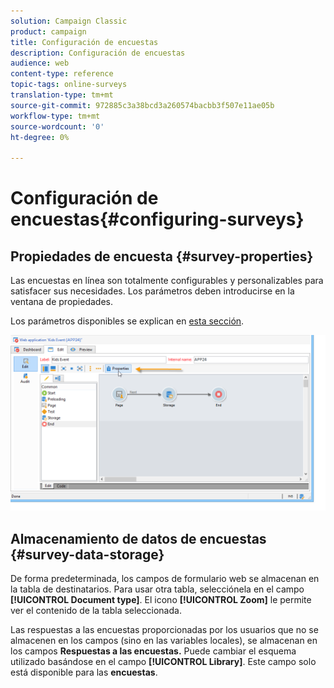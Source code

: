 ```yaml
---
solution: Campaign Classic
product: campaign
title: Configuración de encuestas
description: Configuración de encuestas
audience: web
content-type: reference
topic-tags: online-surveys
translation-type: tm+mt
source-git-commit: 972885c3a38bcd3a260574bacbb3f507e11ae05b
workflow-type: tm+mt
source-wordcount: '0'
ht-degree: 0%

---
```



# Configuración de encuestas{#configuring-surveys}

## Propiedades de encuesta {#survey-properties}

Las encuestas en línea son totalmente configurables y personalizables para satisfacer sus necesidades. Los parámetros deben introducirse en la ventana de propiedades.

Los parámetros disponibles se explican en [esta sección](../../web/using/defining-web-forms-properties.md).

![](assets/s_ncs_admin_survey_properties_general.png)

## Almacenamiento de datos de encuestas {#survey-data-storage}

De forma predeterminada, los campos de formulario web se almacenan en la tabla de destinatarios. Para usar otra tabla, selecciónela en el campo **[!UICONTROL Document type]**. El icono **[!UICONTROL Zoom]** le permite ver el contenido de la tabla seleccionada.

Las respuestas a las encuestas proporcionadas por los usuarios que no se almacenen en los campos (sino en las variables locales), se almacenan en los campos **Respuestas a las encuestas.** Puede cambiar el esquema utilizado basándose en el campo **[!UICONTROL Library]**. Este campo solo está disponible para las **encuestas**.
